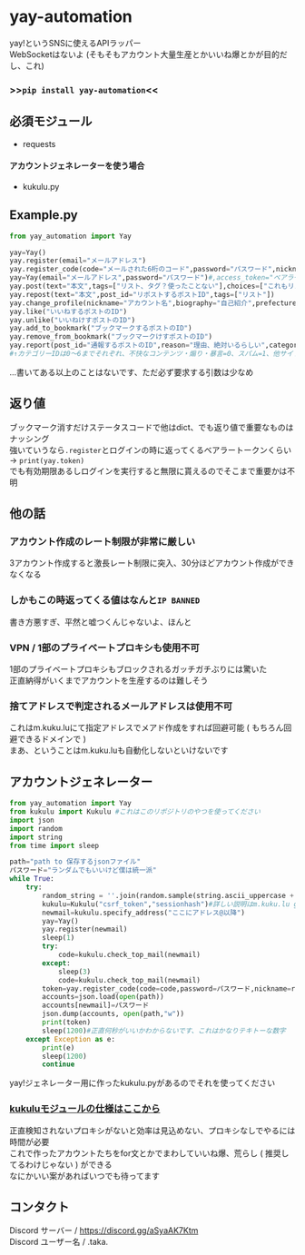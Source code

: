 # yay-automation
yay!というSNSに使えるAPIラッパー  
WebSocketはないよ (そもそもアカウント大量生産とかいいね爆とかが目的だし、これ)
### >>```pip install yay-automation```<<
## 必須モジュール  
- requests
  
#### アカウントジェネレーターを使う場合
- kukulu.py
## Example.py
```py
from yay_automation import Yay

yay=Yay()
yay.register(email="メールアドレス")
yay.register_code(code="メールされた6桁のコード",password="パスワード",nickname="アカウント名",biography="自己紹介",birth_date="2000-05-02",gender=-1,prefecture="都道府県",referral_code="招待コード？")
yay=Yay(email="メールアドレス",password="パスワード")#,access_token="ベアラートークン",proxy="dict")#これがログイン、トークンをつけるとログインをスキップする
yay.post(text="本文",tags=["リスト、タグ？使ったことない"],choices=["これもリスト","5個まで","選択肢を","設定","できる"],font_size="0",color="0",post_id="返信先のポストID")#本文しか書かなくていい
yay.repost(text="本文",post_id="リポストするポストID",tags=["リスト"])
yay.change_profile(nickname="アカウント名",biography="自己紹介",prefecture="都道府県")
yay.like("いいねするポストのID")
yay.unlike("いいねけすポストのID")
yay.add_to_bookmark("ブックマークするポストのID")
yay.remove_from_bookmark("ブックマークけすポストのID")
yay.report(post_id="通報するポストのID",reason="理由、絶対いるらしい",category_id=0,opponent_id="通報するポスト主のユーザーID")
#↑カテゴリーIDは0～6までそれぞれ、不快なコンテンツ・煽り・暴言=0、スパム=1、他サイトへ誘導・ID交換=2、仕事・勧誘などの業者=3、出会い厨=4、なりすまし・権利侵害=5、その他=6
```  
...書いてある以上のことはないです、ただ必ず要求する引数は少なめ  
## 返り値
ブックマーク消すだけステータスコードで他はdict、でも返り値で重要なものはナッシング  
強いていうなら```.register```とログインの時に返ってくるベアラートークンくらい -> ```print(yay.token)```  
でも有効期限あるしログインを実行すると無限に貰えるのでそこまで重要かは不明
## 他の話
### アカウント作成のレート制限が非常に厳しい
3アカウント作成すると激長レート制限に突入、30分ほどアカウント作成ができなくなる  
### しかもこの時返ってくる値はなんと```IP BANNED```  
書き方悪すぎ、平然と嘘つくんじゃないよ、ほんと  
### VPN / 1部のプライベートプロキシも使用不可
1部のプライベートプロキシもブロックされるガッチガチぶりには驚いた  
正直納得がいくまでアカウントを生産するのは難しそう
### 捨てアドレスで判定されるメールアドレスは使用不可
これはm.kuku.luにて指定アドレスでメアド作成をすれば回避可能 ( もちろん回避できるドメインで )  
まあ、ということはm.kuku.luも自動化しないといけないです
## アカウントジェネレーター
```py
from yay_automation import Yay
from kukulu import Kukulu #これはこのリポジトリのやつを使ってください
import json
import random
import string
from time import sleep

path="path to 保存するjsonファイル"
パスワード="ランダムでもいいけど僕は統一派"
while True:
    try:
        random_string = ''.join(random.sample(string.ascii_uppercase + string.ascii_lowercase + string.digits, 10))
        kukulu=Kukulu("csrf_token","sessionhash")#詳しい説明はm.kuku.lu generatorをみてください
        newmail=kukulu.specify_address("ここにアドレス@以降")
        yay=Yay()
        yay.register(newmail)
        sleep(1)
        try:
            code=kukulu.check_top_mail(newmail)
        except:
            sleep(3)
            code=kukulu.check_top_mail(newmail)
        token=yay.register_code(code=code,password=パスワード,nickname=random_string,biography="テストgen")
        accounts=json.load(open(path))
        accounts[newmail]=パスワード
        json.dump(accounts, open(path,"w"))
        print(token)
        sleep(1200)#正直何秒がいいかわからないです、これはかなりテキトーな数字
    except Exception as e:
        print(e)
        sleep(1200)
        continue
```
yay!ジェネレーター用に作ったkukulu.pyがあるのでそれを使ってください  
### [kukuluモジュールの仕様はここから](https://github.com/taka-4602/m.kuku.lu-Generator)
正直検知されないプロキシがないと効率は見込めない、プロキシなしでやるには時間が必要  
これで作ったアカウントたちをfor文とかでまわしていいね爆、荒らし ( 推奨してるわけじゃない ) ができる  
なにかいい案があればいつでも待ってます  
## コンタクト  
Discord サーバー / https://discord.gg/aSyaAK7Ktm  
Discord ユーザー名 / .taka.  

